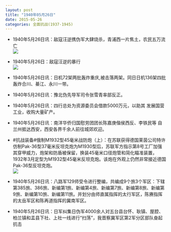 ```yaml
---
layout: post
title: "1940年05月26日"
date: 2015-05-26
categories: 全面抗战(1937-1945)
---
```


<meta name="referrer" content="no-referrer" />

- 1940年5月26日讯：敌寇汪逆携伪军大肆烧杀，青浦西一片焦土，农民五万流亡 <br/><img src="https://ww3.sinaimg.cn/large/aca367d8jw1esi02kvvx7j20i40i9ad3.jpg" />

- 1940年5月26日：敌寇汪逆的暴行 <br/><img src="https://ww4.sinaimg.cn/large/aca367d8jw1eshyc530nij211q0hiq8n.jpg" />

- 1940年5月26日讯：日机72架两批轰炸重庆,被击落两架。同日日机136架四批 轰炸合川、綦江、永川一带。  

- 1940年5月26日讯：豫北伪先导军司令张雪青率部反正。 

- 1940年5月26日讯：四行总处为资源委员会借款5000万元，以助其 发展国营工业，收购大量矿产。 

- 1940年5月26日讯：南洋华侨归国慰劳团团长陈嘉庚偕侯西反、李铁民等 自兰州抵达西安，西安各界千余人前往城郊欢迎。 

- #抗战装备#俄制M1932型45毫米战防炮（上）：在苏联获得德国莱茵公司特许仿制Pak-36型37毫米反坦克炮为M1930型后，苏联军方指示第8号工厂加强其穿甲威力，炮架和防盾被保留，换装45毫米口径炮管和简化瞄准装置，1932年3月定型为M1932型45毫米反坦克炮。该炮在外观上仍然非常接近德国Pak-36型反坦克炮。 <br/><img src="https://ww3.sinaimg.cn/large/aca367d8jw1eshf9nz5kkj20hb092dig.jpg" />

- 1940年5月26日讯：八路军129师受令进行整编，共编成9个旅3个军区：下辖第385旅、386旅、新编第1旅、新编第4旅、新编第7旅、新编第8旅、新编第9旅、新编第10旅、新编第11旅。并划分由师直属指挥的太行军区，陈赓指挥的太岳军区和陈再道指挥的冀南军区。 

- 1940年5月26日讯：日军纠集日伪军4000余人对五台县台怀、耿镇、屋腔、柏兰镇和盂县下社、上社一线进行“扫荡”，我晋察冀军区第2军分区部队奋起抗击 

